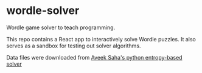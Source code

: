 # wordle-solver

Wordle game solver to teach programming.

This repo contains a React app to interactively solve Wordle puzzles. It also serves as a sandbox for testing out solver algorithms.

Data files were downloaded from [Aveek Saha's python entropy-based solver](https://github.com/Aveek-Saha/wordle-solver)
